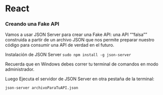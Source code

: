 # React

### Creando una Fake API

Vamos a usar JSON Server para crear una Fake API: una API ““falsa”” construida a partir de un archivo JSON que nos permite preparar nuestro código para consumir una API de verdad en el futuro.

Instalación de JSON Server
`sudo npm install -g json-server`

Recuerda que en Windows debes correr tu terminal de comandos en modo administrador.

Luego Ejecuta el servidor de JSON Server en otra pestaña de la terminal:

```
json-server archivoParaTuAPI.json
```